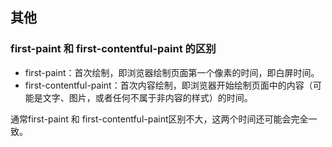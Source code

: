 ## 其他

### first-paint 和 first-contentful-paint 的区别

- first-paint：首次绘制，即浏览器绘制页面第一个像素的时间，即白屏时间。
- first-contentful-paint：首次内容绘制，即浏览器开始绘制页面中的内容（可能是文字、图片，或者任何不属于非内容的样式）的时间。

通常first-paint 和 first-contentful-paint区别不大，这两个时间还可能会完全一致。
